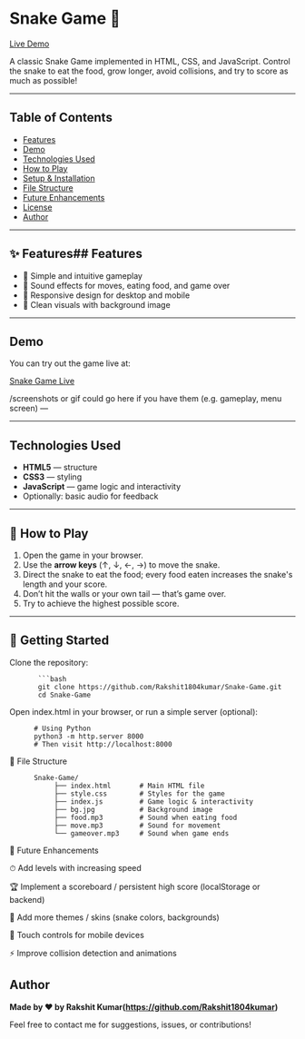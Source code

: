 # Snake Game 🐍

[Live Demo](https://rakshit1804kumar.github.io/Snake-Game/)  

A classic Snake Game implemented in HTML, CSS, and JavaScript. Control the snake to eat the food, grow longer, avoid collisions, and try to score as much as possible!

---

## Table of Contents

- [Features](#features)  
- [Demo](#demo)  
- [Technologies Used](#technologies-used)  
- [How to Play](#how-to-play)  
- [Setup & Installation](#setup--installation)  
- [File Structure](#file-structure)  
- [Future Enhancements](#future-enhancements)  
- [License](#license)  
- [Author](#author)  

---

## ✨ Features## Features

- 🐍 Simple and intuitive gameplay  
- 🎵 Sound effects for moves, eating food, and game over  
- 📱 Responsive design for desktop and mobile  
- 🎨 Clean visuals with background image  
 

---

## Demo

You can try out the game live at:

[Snake Game Live](https://rakshit1804kumar.github.io/Snake-Game/)

/screenshots or gif could go here if you have them (e.g. gameplay, menu screen) —

---

## Technologies Used

- **HTML5** — structure  
- **CSS3** — styling  
- **JavaScript** — game logic and interactivity  
- Optionally: basic audio for feedback  

---

##  🚀 How to Play

1. Open the game in your browser.  
2. Use the **arrow keys** (↑, ↓, ←, →) to move the snake.  
3. Direct the snake to eat the food; every food eaten increases the snake's length and your score.  
4. Don’t hit the walls or your own tail — that’s game over.  
5. Try to achieve the highest possible score.

---

 ## 🚀 Getting Started

Clone the repository:

           ```bash
           git clone https://github.com/Rakshit1804kumar/Snake-Game.git
           cd Snake-Game

Open index.html in your browser, or run a simple server (optional):
          
          # Using Python
          python3 -m http.server 8000
          # Then visit http://localhost:8000


📂 File Structure

          Snake-Game/
               ├── index.html       # Main HTML file
               ├── style.css        # Styles for the game
               ├── index.js         # Game logic & interactivity
               ├── bg.jpg           # Background image
               ├── food.mp3         # Sound when eating food
               ├── move.mp3         # Sound for movement
               └── gameover.mp3     # Sound when game ends
🔮 Future Enhancements

   ⏱ Add levels with increasing speed

  🏆 Implement a scoreboard / persistent high score (localStorage or backend)

  🎨 Add more themes / skins (snake colors, backgrounds)

  📱 Touch controls for mobile devices

  ⚡ Improve collision detection and animations 

  
## Author

**Made by ❤️ by Rakshit Kumar(https://github.com/Rakshit1804kumar)**  

Feel free to contact me for suggestions, issues, or contributions!


